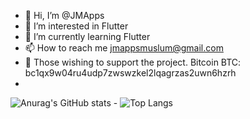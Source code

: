 - 👋 Hi, I’m @JMApps
- 👀 I’m interested in Flutter
- 🌱 I’m currently learning Flutter
- 📫 How to reach me jmappsmuslum@gmail.com
- 🙈 Those wishing to support the project. Bitcоin BTC: bc1qx9w04ru4udp7zwswzkel2lqagrzas2uwn6hzrh
- 
![Anurag's GitHub stats](https://github-readme-stats.vercel.app/api?username=jmapps&show_icons=true&theme=transparent) - ![Top Langs](https://github-readme-stats.vercel.app/api/top-langs/?username=jmapps&hide_progress=true)
